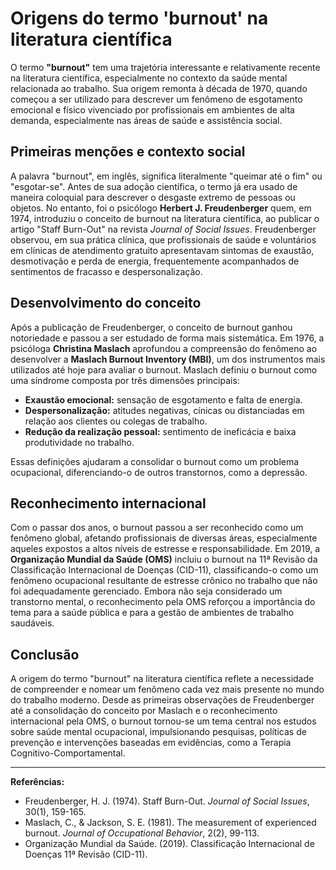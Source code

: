 
# Origens do termo 'burnout' na literatura científica

O termo **"burnout"** tem uma trajetória interessante e relativamente recente na literatura científica, especialmente no contexto da saúde mental relacionada ao trabalho. Sua origem remonta à década de 1970, quando começou a ser utilizado para descrever um fenômeno de esgotamento emocional e físico vivenciado por profissionais em ambientes de alta demanda, especialmente nas áreas de saúde e assistência social.

## Primeiras menções e contexto social

A palavra "burnout", em inglês, significa literalmente "queimar até o fim" ou "esgotar-se". Antes de sua adoção científica, o termo já era usado de maneira coloquial para descrever o desgaste extremo de pessoas ou objetos. No entanto, foi o psicólogo **Herbert J. Freudenberger** quem, em 1974, introduziu o conceito de burnout na literatura científica, ao publicar o artigo "Staff Burn-Out" na revista *Journal of Social Issues*. Freudenberger observou, em sua prática clínica, que profissionais de saúde e voluntários em clínicas de atendimento gratuito apresentavam sintomas de exaustão, desmotivação e perda de energia, frequentemente acompanhados de sentimentos de fracasso e despersonalização.

## Desenvolvimento do conceito

Após a publicação de Freudenberger, o conceito de burnout ganhou notoriedade e passou a ser estudado de forma mais sistemática. Em 1976, a psicóloga **Christina Maslach** aprofundou a compreensão do fenômeno ao desenvolver a **Maslach Burnout Inventory (MBI)**, um dos instrumentos mais utilizados até hoje para avaliar o burnout. Maslach definiu o burnout como uma síndrome composta por três dimensões principais:

- **Exaustão emocional:** sensação de esgotamento e falta de energia.
- **Despersonalização:** atitudes negativas, cínicas ou distanciadas em relação aos clientes ou colegas de trabalho.
- **Redução da realização pessoal:** sentimento de ineficácia e baixa produtividade no trabalho.

Essas definições ajudaram a consolidar o burnout como um problema ocupacional, diferenciando-o de outros transtornos, como a depressão.

## Reconhecimento internacional

Com o passar dos anos, o burnout passou a ser reconhecido como um fenômeno global, afetando profissionais de diversas áreas, especialmente aqueles expostos a altos níveis de estresse e responsabilidade. Em 2019, a **Organização Mundial da Saúde (OMS)** incluiu o burnout na 11ª Revisão da Classificação Internacional de Doenças (CID-11), classificando-o como um fenômeno ocupacional resultante de estresse crônico no trabalho que não foi adequadamente gerenciado. Embora não seja considerado um transtorno mental, o reconhecimento pela OMS reforçou a importância do tema para a saúde pública e para a gestão de ambientes de trabalho saudáveis.

## Conclusão

A origem do termo "burnout" na literatura científica reflete a necessidade de compreender e nomear um fenômeno cada vez mais presente no mundo do trabalho moderno. Desde as primeiras observações de Freudenberger até a consolidação do conceito por Maslach e o reconhecimento internacional pela OMS, o burnout tornou-se um tema central nos estudos sobre saúde mental ocupacional, impulsionando pesquisas, políticas de prevenção e intervenções baseadas em evidências, como a Terapia Cognitivo-Comportamental.

---
**Referências:**
- Freudenberger, H. J. (1974). Staff Burn-Out. *Journal of Social Issues*, 30(1), 159-165.
- Maslach, C., & Jackson, S. E. (1981). The measurement of experienced burnout. *Journal of Occupational Behavior*, 2(2), 99-113.
- Organização Mundial da Saúde. (2019). Classificação Internacional de Doenças 11ª Revisão (CID-11).
```

